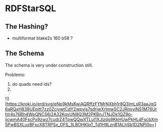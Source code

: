 
# RDFStarSQL

## The Hashing?

* multiformat blake2s 160 b58 ?

## The Schema
The schema is very under construction still.

Problems:

1. do quads need ids?
2. 

!()[https://kroki.io/erd/svg/eNp9kMsKwjAQRffzFYMrNXbh1r8Q3ImLsR3aaJqG6aRQxH838UEpitt7zz0ZcjywtCdY2wpvjs7sdriwXrlmwSC2JRnxyiNS1M76Urhlr4s76Bh4WpQNCS6j2A32KqvUN9Q3M2PKBnJTNJDk1QZ9p-ijcwmA40FscPx9zwz7cudrZ4TpwQQwXTLuI1XJlzdg9KkHUwPkHLdFscbXm5PwBSXLuzBFscX8TRPSx_OFS_3LBOHKlqT_Td1H9LznB1ALhSb1D2NPi0o=]

<!--

https://github.com/BurntSushi/erd
https://kroki.io/#try

Cardinality    Syntax
0 or 1         ?
exactly 1      1
0 or more      *
1 or more      +


[Term]
*id {label: "integer primary key autoincrement"}
type {label: "char (uri, str)"}
hash {label: "int"}
val {label: "varchar, not null"}

[Triple]
*id {label: "int, not null"}
hash {label: "integer, not null"}
+s
+p
+o

[Quad]
*hash
+triple
+g

Quad 1--* Triple {label: "triple"}
Triple +--1 Term {label: "subject"}
Triple +--1 Term {label: "predicate"}
Triple +--1 Term {label: "object"}
Quad +--1 Term {label: "graph"}


-->